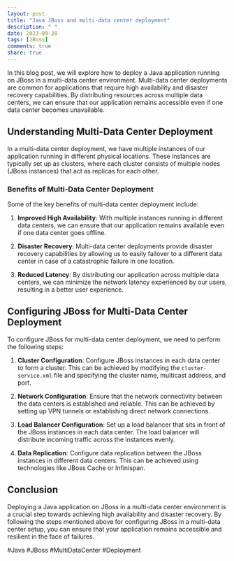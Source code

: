 ```yaml
---
layout: post
title: "Java JBoss and multi-data center deployment"
description: " "
date: 2023-09-28
tags: [JBoss]
comments: true
share: true
---
```


In this blog post, we will explore how to deploy a Java application running on JBoss in a multi-data center environment. Multi-data center deployments are common for applications that require high availability and disaster recovery capabilities. By distributing resources across multiple data centers, we can ensure that our application remains accessible even if one data center becomes unavailable.

## Understanding Multi-Data Center Deployment

In a multi-data center deployment, we have multiple instances of our application running in different physical locations. These instances are typically set up as clusters, where each cluster consists of multiple nodes (JBoss instances) that act as replicas for each other.

### Benefits of Multi-Data Center Deployment

Some of the key benefits of multi-data center deployment include:

1. **Improved High Availability**: With multiple instances running in different data centers, we can ensure that our application remains available even if one data center goes offline.

2. **Disaster Recovery**: Multi-data center deployments provide disaster recovery capabilities by allowing us to easily failover to a different data center in case of a catastrophic failure in one location.

3. **Reduced Latency**: By distributing our application across multiple data centers, we can minimize the network latency experienced by our users, resulting in a better user experience.

## Configuring JBoss for Multi-Data Center Deployment

To configure JBoss for multi-data center deployment, we need to perform the following steps:

1. **Cluster Configuration**: Configure JBoss instances in each data center to form a cluster. This can be achieved by modifying the `cluster-service.xml` file and specifying the cluster name, multicast address, and port.

2. **Network Configuration**: Ensure that the network connectivity between the data centers is established and reliable. This can be achieved by setting up VPN tunnels or establishing direct network connections.

3. **Load Balancer Configuration**: Set up a load balancer that sits in front of the JBoss instances in each data center. The load balancer will distribute incoming traffic across the instances evenly.

4. **Data Replication**: Configure data replication between the JBoss instances in different data centers. This can be achieved using technologies like JBoss Cache or Infinispan.

## Conclusion

Deploying a Java application on JBoss in a multi-data center environment is a crucial step towards achieving high availability and disaster recovery. By following the steps mentioned above for configuring JBoss in a multi-data center setup, you can ensure that your application remains accessible and resilient in the face of failures.

#Java #JBoss #MultiDataCenter #Deployment